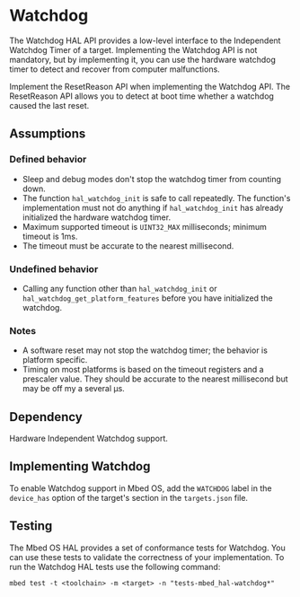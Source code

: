 <h1 id="watchdog-port">Watchdog</h1>

The Watchdog HAL API provides a low-level interface to the Independent Watchdog Timer of a target. Implementing the Watchdog API is not mandatory, but by implementing it, you can use the hardware watchdog timer to detect and recover from computer malfunctions.

Implement the ResetReason API when implementing the Watchdog API. The ResetReason API allows you to detect at boot time whether a watchdog caused the last reset.

## Assumptions

### Defined behavior

- Sleep and debug modes don't stop the watchdog timer from counting down.
- The function `hal_watchdog_init` is safe to call repeatedly. The function's implementation must not do anything if `hal_watchdog_init` has already initialized the hardware watchdog timer.
- Maximum supported timeout is `UINT32_MAX` milliseconds; minimum timeout is 1ms.
- The timeout must be accurate to the nearest millisecond.

### Undefined behavior

- Calling any function other than `hal_watchdog_init` or `hal_watchdog_get_platform_features` before you have initialized the watchdog.

### Notes

- A software reset may not stop the watchdog timer; the behavior is platform specific.
- Timing on most platforms is based on the timeout registers and a prescaler value. They should be accurate to the nearest millisecond but may be off my a several µs.

## Dependency

Hardware Independent Watchdog support.

## Implementing Watchdog

To enable Watchdog support in Mbed OS, add the `WATCHDOG` label in the `device_has` option of the target's section in the `targets.json` file.

## Testing

The Mbed OS HAL provides a set of conformance tests for Watchdog. You can use these tests to validate the correctness of your implementation. To run the Watchdog HAL tests use the following command:

```
mbed test -t <toolchain> -m <target> -n "tests-mbed_hal-watchdog*"
```
